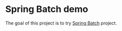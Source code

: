 Spring Batch demo
====

The goal of this project is to try [Spring Batch](https://docs.spring.io/spring-batch/4.0.x/reference/html/index.html) project.

